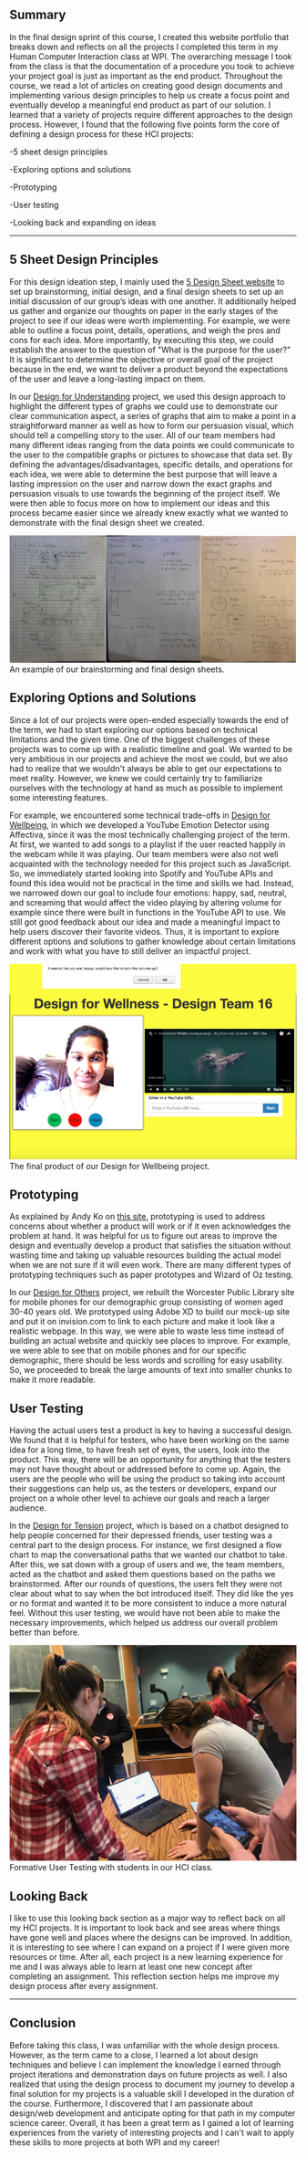## Summary
In the final design sprint of this course, I created this website portfolio that breaks down and reflects on all the projects I completed this term in my Human Computer Interaction class at WPI. The overarching message I took from the class is that the documentation of a procedure you took to achieve your project goal is just as important as the end product. Throughout the course, we read a lot of articles on creating good design documents and implementing various design principles to help us create a focus point and eventually develop a meaningful end product as part of our solution. I learned that a variety of projects require different approaches to the design process. However, I found that the following five points form the core of defining a design process for these HCI projects:

-5 sheet design principles

-Exploring options and solutions

-Prototyping

-User testing

-Looking back and expanding on ideas

*********

## 5 Sheet Design Principles
For this design ideation step, I mainly used the [5 Design Sheet website](http://fds.design/) to set up brainstorming, initial design, and a final design sheets to set up an initial discussion of our group’s ideas with one another. It additionally helped us gather and organize our thoughts on paper in the early stages of the project to see if our ideas were worth implementing. For example, we were able to outline a focus point, details, operations, and weigh the pros and cons for each idea. More importantly, by executing this step, we could establish the answer to the question of "What is the purpose for the user?" It is significant to determine the objective or overall goal of the project because in the end, we want to deliver a product beyond the expectations of the user and leave a long-lasting impact on them. 

In our [Design for Understanding](https://medium.com/design-for-understanding) project, we used this design approach to highlight the different types of graphs we could use to demonstrate our clear communication aspect, a series of graphs that aim to make a point in a straightforward manner as well as how to form our persuasion visual, which should tell a compelling story to the user. All of our team members had many different ideas ranging from the data points we could communicate to the user to the compatible graphs or pictures to showcase that data set. By defining the advantages/disadvantages, specific details, and operations for each idea, we were able to determine the best purpose that will leave a lasting impression on the user and narrow down the exact graphs and persuasion visuals to use towards the beginning of the project itself. We were then able to focus more on how to implement our ideas and this process became easier since we already knew exactly what we wanted to demonstrate with the final design sheet we created. 

![Image1](designsheets.png)
An example of our brainstorming and final design sheets. 

## Exploring Options and Solutions
Since a lot of our projects were open-ended especially towards the end of the term, we had to start exploring our options based on technical limitations and the given time. One of the biggest challenges of these projects was to come up with a realistic timeline and goal. We wanted to be very ambitious in our projects and achieve the most we could, but we also had to realize that we wouldn't always be able to get our expectations to meet reality. However, we knew we could certainly try to familiarize ourselves with the technology at hand as much as possible to implement some interesting features. 

For example, we encountered some technical trade-offs in [Design for Wellbeing](https://medium.com/design-for-wellbeing/design-for-wellbeing-creating-an-emotion-detector-to-control-videos-41709636be07), in which we developed a YouTube Emotion Detector using Affectiva, since it was the most technically challenging project of the term. At first, we wanted to add songs to a playlist if the user reacted happily in the webcam while it was playing. Our team members were also not well acquainted with the technology needed for this project such as JavaScript. So, we immediately started looking into Spotify and YouTube APIs and found this idea would not be practical in the time and skills we had. Instead, we narrowed down our goal to include four emotions: happy, sad, neutral, and screaming that would affect the video playing by altering volume for example since there were built in functions in the YouTube API to use. We still got good feedback about our idea and made a meaningful impact to help users discover their favorite videos. Thus, it is important to explore different options and solutions to gather knowledge about certain limitations and work with what you have to still deliver an impactful project. 

![Image2](finaldesign.png)
The final product of our Design for Wellbeing project. 

## Prototyping
As explained by Andy Ko on [this site](http://faculty.washington.edu/ajko/books/design-methods/how-to-prototype.html), prototyping is used to address concerns about whether a product will work or if it even acknowledges the problem at hand. It was helpful for us to figure out areas to improve the design and eventually develop a product that satisfies the situation without wasting time and taking up valuable resources building the actual model when we are not sure if it will even work. There are many different types of prototyping techniques such as paper prototypes and Wizard of Oz testing. 

In our [Design for Others](https://medium.com/design-for-others/design-for-others-redesigning-the-worcester-public-library-site-95cec1781f9f) project, we rebuilt the Worcester Public Library site for mobile phones for our demographic group consisting of women aged 30-40 years old. We prototyped using Adobe XD to build our mock-up site and put it on invision.com to link to each picture and make it look like a realistic webpage. In this way, we were able to waste less time instead of building an actual website and quickly see places to improve. For example, we were able to see that on mobile phones and for our specific demographic, there should be less words and scrolling for easy usability. So, we proceeded to break the large amounts of text into smaller chunks to make it more readable.   

## User Testing
Having the actual users test a product is key to having a successful design. We found that it is helpful for testers, who have been working on the same idea for a long time, to have fresh set of eyes, the users, look into the product. This way, there will be an opportunity for anything that the testers may not have thought about or addressed before to come up. Again, the users are the people who will be using the product so taking into account their suggestions can help us, as the testers or developers, expand our project on a whole other level to achieve our goals and reach a larger audience. 

In the [Design for Tension](https://medium.com/design-for-tension/design-for-tension-designing-a-chat-box-for-friends-of-depressed-people-4275612161d) project, which is based on a chatbot designed to help people concerned for their depressed friends, user testing was a central part to the design process. For instance, we first designed a flow chart to map the conversational paths that we wanted our chatbot to take. After this, we sat down with a group of users and we, the team members, acted as the chatbot and asked them questions based on the paths we brainstormed. After our rounds of questions, the users felt they were not clear about what to say when the bot introduced itself. They did like the yes or no format and wanted it to be more consistent to induce a more natural feel. Without this user testing, we would have not been able to make the necessary improvements, which helped us address our overall problem better than before. 

![Image3](usertesting.jpg)
Formative User Testing with students in our HCI class. 

## Looking Back
I like to use this looking back section as a major way to reflect back on all my HCI projects. It is important to look back and see areas where things have gone well and places where the designs can be improved. In addition, it is interesting to see where I can expand on a project if I were given more resources or time. After all, each project is a new learning experience for me and I was always able to learn at least one new concept after completing an assignment. This reflection section helps me improve my design process after every assignment. 

*********

## Conclusion
Before taking this class, I was unfamiliar with the whole design process. However, as the term came to a close, I learned a lot about design techniques and believe I can implement the knowledge I earned through project iterations and demonstration days on future projects as well. I also realized that using the design process to document my journey to develop a final solution for my projects is a valuable skill I developed in the duration of the course. Furthermore, I discovered that I am passionate about design/web development and anticipate opting for that path in my computer science career. Overall, it has been a great term as I gained a lot of learning experiences from the variety of interesting projects and I can't wait to apply these skills to more projects at both WPI and my career!
